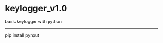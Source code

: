 # keylogger_v1.0
basic keylogger with python

---------------------------------

pip install pynput
